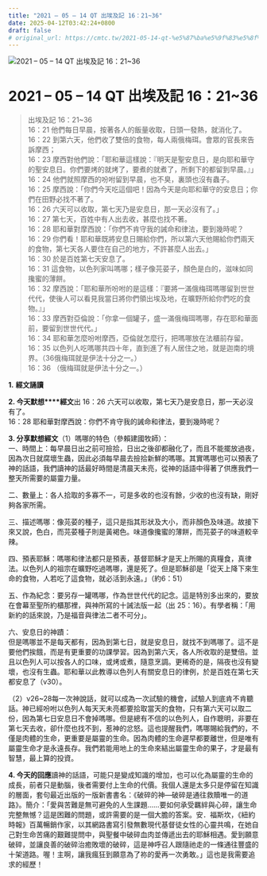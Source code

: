 ```yaml
---
title: "2021 – 05 – 14 QT 出埃及記 16：21~36"
date: 2025-04-12T03:42:24+0800
draft: false
# original_url: https://cmtc.tw/2021-05-14-qt-%e5%87%ba%e5%9f%83%e5%8f%8a%e8%a8%98-16%ef%bc%9a2136
---
```


![2021 – 05 – 14 QT 出埃及記 16：21\~36](/images/qt.jpg   "2021 – 05 – 14 QT 出埃及記 16：21\~36")

# 2021 – 05 – 14 QT 出埃及記 16：21\~36

> 出埃及記 16：21\~36  
> 16：21 他們每日早晨，按著各人的飯量收取，日頭一發熱，就消化了。  
> 16：22 到第六天，他們收了雙倍的食物，每人兩俄梅珥。會眾的官長來告訴摩西；  
> 16：23 摩西對他們說：「耶和華這樣說：『明天是聖安息日，是向耶和華守的聖安息日。你們要烤的就烤了，要煮的就煮了，所剩下的都留到早晨。』」  
> 16：24 他們就照摩西的吩咐留到早晨，也不臭，裏頭也沒有蟲子。  
> 16：25 摩西說：「你們今天吃這個吧！因為今天是向耶和華守的安息日；你們在田野必找不著了。  
> 16：26 六天可以收取，第七天乃是安息日，那一天必沒有了。」  
> 16：27 第七天，百姓中有人出去收，甚麼也找不著。  
> 16：28 耶和華對摩西說：「你們不肯守我的誡命和律法，要到幾時呢？  
> 16：29 你們看！耶和華既將安息日賜給你們，所以第六天他賜給你們兩天的食物，第七天各人要住在自己的地方，不許甚麼人出去。」  
> 16：30 於是百姓第七天安息了。  
> 16：31 這食物，以色列家叫嗎哪；樣子像芫荽子，顏色是白的，滋味如同攙蜜的薄餅。  
> 16：32 摩西說：「耶和華所吩咐的是這樣：『要將一滿俄梅珥嗎哪留到世世代代，使後人可以看見我當日將你們領出埃及地，在曠野所給你們吃的食物。』」  
> 16：33 摩西對亞倫說：「你拿一個罐子，盛一滿俄梅珥嗎哪，存在耶和華面前，要留到世世代代。」  
> 16：34 耶和華怎麼吩咐摩西，亞倫就怎麼行，把嗎哪放在法櫃前存留。  
> 16：35 以色列人吃嗎哪共四十年，直到進了有人居住之地，就是迦南的境界。（36俄梅珥就是伊法十分之一。）  
> 16：36 （俄梅珥就是伊法十分之一。）

**1.** **經文誦讀**

**2. 今天默想****經文**出 16：26 六天可以收取，第七天乃是安息日，那一天必沒有了。  
16：28 耶和華對摩西說：你們不肯守我的誡命和律法，要到幾時呢？

**3. 分享默想經文**（1）嗎哪的特色（參賴建國牧師）：  
一、時間上：每早晨日出之前可撿拾，日出之後卻都融化了，而且不能擺放過夜，因為次日就腐壞生蟲，因此必須每早晨去撿拾新鮮的嗎哪。其實嗎哪也可以預表了神的話語，我們讀神的話最好時間是清晨天未亮，從神的話語中得著了供應我們一整天所需要的屬靈力量。

二、數量上：各人拾取的多寡不一，可是多收的也沒有餘，少收的也沒有缺，剛好夠各家所需。

三、描述嗎哪：像芫荽的種子，這只是指其形狀及大小，而非顏色及味道。故接下來又說，色白，而芫荽種子則是黃褐色。味道像攙蜜的薄餅，而芫荽子的味道較辛辣。

四、預表耶穌：嗎哪和律法都只是預表，基督耶穌才是天上所賜的真糧食，真律法。以色列人的祖宗在曠野吃過嗎哪，還是死了。但是耶穌卻是「從天上降下來生命的食物，人若吃了這食物，就必活到永遠。」（約6：51）

五、作為紀念：要另存一罐嗎哪，作為世世代代的記念。這是特別多出來的，要放在會幕至聖所約櫃那裡，與神所寫的十誡法版一起（出 25：16）。有學者稱：「用新約的話來說，乃是福音與律法二者不可分」。

六、安息日的神蹟：  
但是嗎哪並不是每天都有，因為到第七日，就是安息日，就找不到嗎哪了。這不是要他們挨餓，而是有更重要的功課學習。因為到第六天，各人所收取的是雙倍。並且以色列人可以按各人的口味，或烤或煮，隨意烹調。更稀奇的是，隔夜也沒有變壞，也沒有生蟲。耶和華以此教導以色列人有關安息日的律例，於是百姓在第七天都安息了（v30）。

（2）v26\~28每一次神說話，就可以成為一次試驗的機會，試驗人到底肯不肯聽話。神已經吩咐以色列人每天天未亮都要拾取當天的食物，只有第六天可以取二份，因為第七日安息日不會掉嗎哪。但是總有不信的以色列人，自作聰明，非要在第七天去收，卻什麼也找不到，惹神的忿怒。這也提醒我們，嗎哪賜給我們的，不僅是肉體的生命，更重要是屬靈的生命。因為肉體的生命遲早都要離世，但是唯有屬靈生命才是永遠長存。我們若能用地上的生命來結出屬靈生命的果子，才是最有智慧，最上算的投資。

**4. 今天的回應**讀神的話語，可能只是變成知識的增加，也可以化為屬靈的生命的成長，前者只是動腦，後者需要付上生命的代價。我個人還是太多只是停留在知識的層面，套句最近出版的一版新書書名：《破碎的神—破碎是通往救贖唯一的道路》。簡介：「愛與苦難是無可避免的人生課題……要如何承受羈絆與心碎，讓生命完整無憾？這是困難的問題，或許需要的是一個大膽的答案。安．福斯坎，《紐約時報》百萬暢銷作家，以其網路書寫引發無數現代基督徒女性的心靈共鳴，在她自己對生命苦痛的艱難提問中，與聖餐中破碎血肉並傳遞出去的耶穌相遇。愛到願意破碎，並讓良善的破碎治癒敗壞的破碎，這是神呼召人跟隨祂走的一條通往豐盛的十架道路。喔！主啊，讓我瘋狂到願意為了祢的愛再一次勇敢。」這也是我需要追求的經歷！